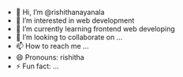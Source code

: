 - 👋 Hi, I’m @rishithanayanala
- 👀 I’m interested in web development
- 🌱 I’m currently learning frontend web developing
- 💞️ I’m looking to collaborate on ...
- 📫 How to reach me ...
- 😄 Pronouns: rishitha
- ⚡ Fun fact: ...

<!---
rishithanayanala/rishithanayanala is a ✨ special ✨ repository because its `README.md` (this file) appears on your GitHub profile.
You can click the Preview link to take a look at your changes.
--->
